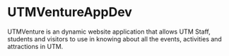 # UTMVentureAppDev
UTMVenture is an dynamic website application that allows UTM Staff, students and visitors to use in knowing about all the events, activities and attractions in UTM.
